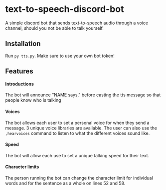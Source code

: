 # text-to-speech-discord-bot
A simple discord bot that sends text-to-speech audio through a voice channel, should you not be able to talk yourself.

## Installation 
Run `py tts.py`. Make sure to use your own bot token!

## Features
#### Introductions
The bot will announce "NAME says," before casting the tts message so that people know who is talking

#### Voices
The bot allows each user to set a personal voice for when they send a message. 3 unique voice libraries are available. The user can also use the `,hearvoices` command to listen to what the different voices sound like.

#### Speed
The bot will allow each use to set a unique talking speed for their text.

#### Character limits
The person running the bot can change the character limit for individual words and for the sentence as a whole on lines 52 and 58.
